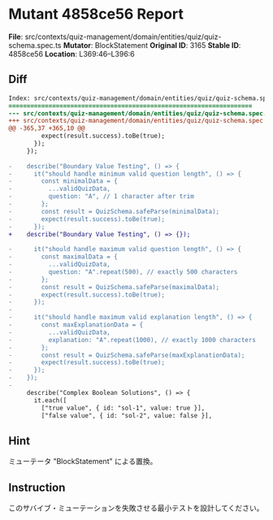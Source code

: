 # Mutant 4858ce56 Report

**File**: src/contexts/quiz-management/domain/entities/quiz/quiz-schema.spec.ts
**Mutator**: BlockStatement
**Original ID**: 3165
**Stable ID**: 4858ce56
**Location**: L369:46–L396:6

## Diff

```diff
Index: src/contexts/quiz-management/domain/entities/quiz/quiz-schema.spec.ts
===================================================================
--- src/contexts/quiz-management/domain/entities/quiz/quiz-schema.spec.ts	original
+++ src/contexts/quiz-management/domain/entities/quiz/quiz-schema.spec.ts	mutated #3165
@@ -365,37 +365,10 @@
         expect(result.success).toBe(true);
       });
     });
 
-    describe("Boundary Value Testing", () => {
-      it("should handle minimum valid question length", () => {
-        const minimalData = {
-          ...validQuizData,
-          question: "A", // 1 character after trim
-        };
-        const result = QuizSchema.safeParse(minimalData);
-        expect(result.success).toBe(true);
-      });
+    describe("Boundary Value Testing", () => {});
 
-      it("should handle maximum valid question length", () => {
-        const maximalData = {
-          ...validQuizData,
-          question: "A".repeat(500), // exactly 500 characters
-        };
-        const result = QuizSchema.safeParse(maximalData);
-        expect(result.success).toBe(true);
-      });
-
-      it("should handle maximum valid explanation length", () => {
-        const maxExplanationData = {
-          ...validQuizData,
-          explanation: "A".repeat(1000), // exactly 1000 characters
-        };
-        const result = QuizSchema.safeParse(maxExplanationData);
-        expect(result.success).toBe(true);
-      });
-    });
-
     describe("Complex Boolean Solutions", () => {
       it.each([
         ["true value", { id: "sol-1", value: true }],
         ["false value", { id: "sol-2", value: false }],
```

## Hint

ミューテータ "BlockStatement" による置換。

## Instruction

このサバイブ・ミューテーションを失敗させる最小テストを設計してください。

